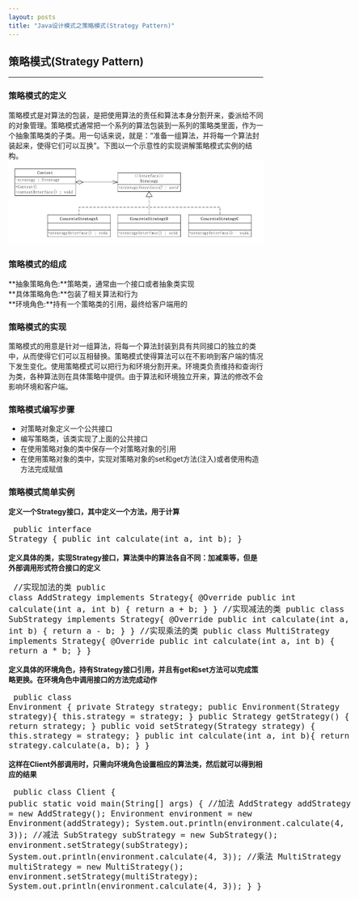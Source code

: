 ```yaml
---
layout: posts
title: "Java设计模式之策略模式(Strategy Pattern)"
---    
```

## 策略模式(Strategy Pattern)
-------------------------------------------  
### 策略模式的定义
策略模式是对算法的包装，是把使用算法的责任和算法本身分割开来，委派给不同的对象管理。策略模式通常把一个系列的算法包装到一系列的策略类里面，作为一 个抽象策略类的子类。用一句话来说，就是：“准备一组算法，并将每一个算法封装起来，使得它们可以互换”。下图以一个示意性的实现讲解策略模式实例的结构。      
![策略模式图](/images/Java/StrategyPattern.jpg)     
### 策略模式的组成
**抽象策略角色:**策略类，通常由一个接口或者抽象类实现      
**具体策略角色:**包装了相关算法和行为      
**环境角色:**持有一个策略类的引用，最终给客户端用的
### 策略模式的实现
策略模式的用意是针对一组算法，将每一个算法封装到具有共同接口的独立的类中，从而使得它们可以互相替换。策略模式使得算法可以在不影响到客户端的情况下发生变化。使用策略模式可以把行为和环境分割开来。环境类负责维持和查询行为类，各种算法则在具体策略中提供。由于算法和环境独立开来，算法的修改不会影响环境和客户端。    
### 策略模式编写步骤
* 对策略对象定义一个公共接口     
* 编写策略类，该类实现了上面的公共接口    
* 在使用策略对象的类中保存一个对策略对象的引用    
* 在使用策略对象的类中，实现对策略对象的set和get方法(注入)或者使用构造方法完成赋值    
### 策略模式简单实例
**定义一个Strategy接口，其中定义一个方法，用于计算**     
<font size=4px>
<xmp class="prettyprint linenums">
public interface Strategy {
	public int calculate(int a, int b);
}
</xmp>
</font>
**定义具体的类，实现Strategy接口，算法类中的算法各自不同：加减乘等，但是外部调用形式符合接口的定义**     
<font size=4px>
<xmp class="prettyprint linenums">
//实现加法的类
public class AddStrategy implements Strategy{
	@Override
	public int calculate(int a, int b) {
		return a + b;
	}
}
//实现减法的类
public class SubStrategy implements Strategy{
	@Override
	public int calculate(int a, int b) {
		return a - b;
	}
}
//实现乘法的类
public class MultiStrategy implements Strategy{
	@Override
	public int calculate(int a, int b) {
		return a * b;
	}
}
</xmp>
</font>
**定义具体的环境角色，持有Strategy接口引用，并且有get和set方法可以完成策略更换。在环境角色中调用接口的方法完成动作**     
<font size=4px>
<xmp class="prettyprint linenums">
public class Environment {
	private Strategy strategy;
	public Environment(Strategy strategy){
		this.strategy = strategy;
	}
	public Strategy getStrategy() {
		return strategy;
	}
	public void setStrategy(Strategy strategy) {
		this.strategy = strategy;
	}
	public int calculate(int a, int b){
		return strategy.calculate(a, b);
	}
}
</xmp>
</font>
**这样在Client外部调用时，只需向环境角色设置相应的算法类，然后就可以得到相应的结果**      
<font size=4px>
<xmp class="prettyprint linenums">
public class Client {
	public static void main(String[] args) {
		//加法
		AddStrategy addStrategy = new AddStrategy();
		Environment environment = new Environment(addStrategy);
		System.out.println(environment.calculate(4, 3));
		//减法
		SubStrategy subStrategy = new SubStrategy();
		environment.setStrategy(subStrategy);
		System.out.println(environment.calculate(4, 3));
		//乘法
		MultiStrategy multiStrategy = new MultiStrategy();
		environment.setStrategy(multiStrategy);
		System.out.println(environment.calculate(4, 3));
	}
}
</xmp>
</font>